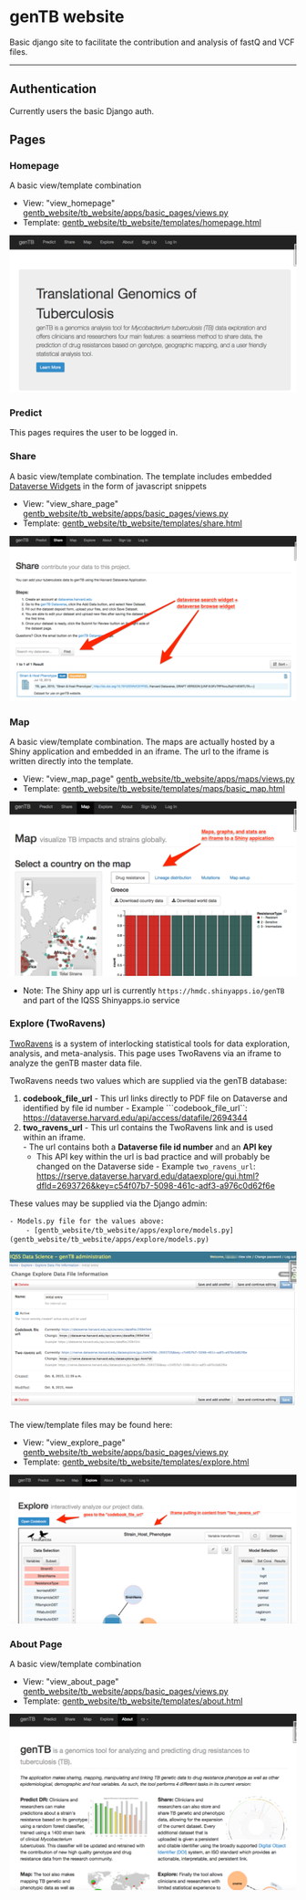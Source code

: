 # genTB website

Basic django site to facilitate the contribution and analysis of fastQ and VCF files.

---
## Authentication

Currently users the basic Django auth.

## Pages

### Homepage

A basic view/template combination

  - View: "view_homepage" [gentb_website/tb_website/apps/basic_pages/views.py](gentb_website/tb_website/apps/basic_pages/views.py)
  - Template: [gentb_website/tb_website/templates/homepage.html](gentb_website/tb_website/templates/homepage.html)

![homepage screenshot](screen-shots/genTB-home.png?raw=true "genTB Homepage")

### Predict

This pages requires the user to be logged in.  

### Share

A basic view/template combination.  The template includes embedded [Dataverse Widgets](http://datascience.iq.harvard.edu/blog/dataverse-40-theme-widgets) in the form of javascript snippets

  - View: "view_share_page" [gentb_website/tb_website/apps/basic_pages/views.py](gentb_website/tb_website/apps/basic_pages/views.py)
  - Template: [gentb_website/tb_website/templates/share.html](gentb_website/tb_website/templates/share.html)

![Share Page screenshot](screen-shots/genTB-share.png?raw=true "genTB Share page")


### Map

A basic view/template combination.  The maps are actually hosted by a Shiny application and embedded in an iframe.  The url to the iframe is written directly into the template.

  - View: "view_map_page" [gentb_website/tb_website/apps/maps/views.py](gentb_website/tb_website/apps/maps/views.py)
  - Template: [gentb_website/tb_website/templates/maps/basic_map.html](gentb_website/tb_website/templates/maps/basic_map.html)
  
![Map Page screenshot](screen-shots/genTB-map.png?raw=true "genTB Map page")

- Note: The Shiny app url is currently ```https://hmdc.shinyapps.io/genTB``` and part of the IQSS Shinyapps.io service

### Explore (TwoRavens)

[TwoRavens](https://github.com/IQSS/TwoRavens) is a system of interlocking statistical tools for data exploration, analysis, and meta-analysis.  This page uses TwoRavens via an iframe to analyze the genTB master data file.

TwoRavens needs two values which are supplied via the genTB database:

  1. **codebook_file_url** - This url links directly to PDF file on Dataverse and identified by file id number
    - Example ```codebook_file_url``: https://dataverse.harvard.edu/api/access/datafile/2694344
  2. **two_ravens_url** - This url contains the TwoRavens link and is used within an iframe.  
    - The url contains both a **Dataverse file id number** and an **API key**
        - This API key within the url is bad practice and will probably be changed on the Dataverse side
    - Example ```two_ravens_url```: https://rserve.dataverse.harvard.edu/dataexplore/gui.html?dfId=2693726&key=c54f07b7-5098-461c-adf3-a976c0d62f6e

These values may be supplied via the Django admin:

    - Models.py file for the values above:
        - [gentb_website/tb_website/apps/explore/models.py](gentb_website/tb_website/apps/explore/models.py)

![Explore Admin Page screenshot](screen-shots/genTB-explore-admin.png?raw=true "genTB Explore Admin page")


The view/template files may be found here:

  - View: "view_explore_page" [gentb_website/tb_website/apps/basic_pages/views.py](gentb_website/tb_website/apps/basic_pages/views.py)
  - Template: [gentb_website/tb_website/templates/explore.html](gentb_website/tb_website/templates/explore.html)

![Explore Page screenshot](screen-shots/genTB-explore.png?raw=true "genTB Explore page")

### About Page

A basic view/template combination

  - View: "view_about_page" [gentb_website/tb_website/apps/basic_pages/views.py](gentb_website/tb_website/apps/basic_pages/views.py)
  - Template: [gentb_website/tb_website/templates/about.html](gentb_website/tb_website/templates/about.html)

![about page screenshot](screen-shots/genTB-about.png?raw=true "genTB About Page")
